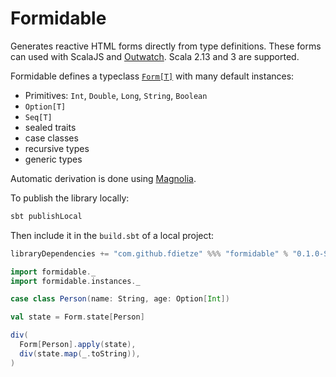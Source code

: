 # Formidable

Generates reactive HTML forms directly from type definitions. These forms can used with ScalaJS and [Outwatch](github.com/outwatch/outwatch). Scala 2.13 and 3 are supported.

Formidable defines a typeclass [`Form[T]`](formidable/src/main/scala/Form.scala) with many default instances:
- Primitives: `Int`, `Double`, `Long`, `String`, `Boolean`
- `Option[T]`
- `Seq[T]`
- sealed traits
- case classes
- recursive types
- generic types

Automatic derivation is done using [Magnolia](https://github.com/softwaremill/magnolia).

To publish the library locally:

```bash
sbt publishLocal
```

Then include it in the `build.sbt` of a local project:
```scala
libraryDependencies += "com.github.fdietze" %%% "formidable" % "0.1.0-SNAPSHOT"
```


```scala
import formidable._
import formidable.instances._

case class Person(name: String, age: Option[Int])

val state = Form.state[Person]

div(
  Form[Person].apply(state),
  div(state.map(_.toString)),
)
```


